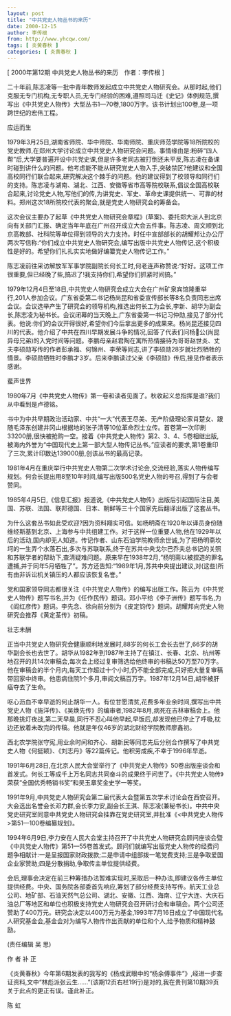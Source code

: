 ```yaml
---
layout: post
title: "中共党史人物丛书的来历"
date: 2000-12-15
author: 李传根
from: http://www.yhcqw.com/
tags: [ 炎黄春秋 ]
categories: [ 炎黄春秋 ]
---
```



[ 2000年第12期 中共党史人物丛书的来历　作者：李传根 ]


二十年前,陈志凌等一批中青年教师发起成立中共党史人物研究会。从那时起,他们克服无专门机构,无专职人员,无专门经验的困难,遵照司马迁《史记》体例规范,撰写出《中共党史人物传》大型丛书1—70卷,1800万字。该书计划出100卷,是一项跨世纪的宏伟工程。

应运而生


1979年3月25日,湖南省师院、华中师院、华南师院、重庆师范学院等18所院校的党史教师,在郑州大学讨论成立中共党史人物研究会问题。事情缘由是:粉碎“四人帮”后,大学要普遍开设中共党史课,但是许多老同志被打倒还未平反,陈志凌在备课时碰到讲什么的问题。他考虑能不能从研究党史人物入手,突破禁区?他建议和全国高校同行们联合起来,研究解决这个棘手的问题。他的建议得到了校领导和同行们的支持。陈志凌与湖南、湖北、江西、安徽等省市高等院校联系,倡议全国高校联合起来,讨论党史人物,写他们的传,为讲党史、军史、革命史课提供统一、可靠的材料。郑州这次18所院校代表的聚会,就是党史人物研究会的筹备会。


这次会议主要办了起草《中共党史人物研究会章程》(草案)、委托郑大派人到北京向有关部门汇报、确定当年年底在广州召开成立大会五件事。陈志凌、周文顺到北京高教部、社科院等单位得到领导的大力支持。时任中宣部部长的胡耀邦让办公厅两次写信称:“你们成立中共党史人物研究会,编写出版中共党史人物传记,这个积极性是好的。希望你们扎扎实实地做好编纂党史人物传记工作。”

陈志凌前往采访解放军军事学院副院长何长工时,何老连声称赞说:“好好。这项工作很重要,但已经晚了些,搞迟了!我支持你们,希望你们抓紧时间搞。”


1979年12月4日至18日,中共党史人物研究会成立大会在广州矿泉宾馆隆重举行,201人参加会议。广东省委第二书记杨尚昆和省委宣传部长等8名负责同志出席会议。会议选举产生了研究会的领导机构,推选出何长工为会长,李新、胡华为副会长,陈志凌为秘书长。会议闭幕的当天晚上,广东省委第一书记习仲勋,接见了部分代表。他说:你们的会议开得很好,希望你们今后拿出更多的成果来。杨尚昆还接见四川的代表。他介绍了中共在四川早期发展斗争的情况,回答了代表们问杨公(尚昆异母兄弟)的入党时间等问题。李鹏母亲赵君陶在寓所热情接待为哥哥赵世炎、丈夫李硕勋写传的作者彭承福、何锦州、李荣等同志,讲了李硕勋28岁就壮烈牺牲的情景。李硕勋牺牲时李鹏才3岁。后来李鹏读过父亲《李硕勋》传后,接见作者表示感谢。

蜚声世界

1980年7月《中共党史人物传》第一卷和读者见面了。秋收起义总指挥是谁?我们从中看到是卢德铭。


书中为中共早期政治活动家、中共“一大”代表王尽美、无产阶级理论家肖楚女、跟随毛泽东创建井冈山根据地的张子清等10位革命烈士立传。首卷第一次印刷33200册,很快被抢购一空。接着《中共党史人物传》第2、3、4、5卷相继出版,被海内外誉为“中国现代史上第一部大型人物传记丛书。”应读者的要求,第1卷重印了三次,累计印数达139000册,创该丛书的最高记录。


1981年4月在重庆举行中共党史人物第二次学术讨论会,交流经验,落实人物传编写规划。何会长提出用8至10年时间,编写出版500名党史人物的号召,得到了与会者赞同。

1985年4月5日,《信息汇报》报道说,《中共党史人物传》出版后引起国际注目,美国、苏联、法国、联邦德国、日本、朝鲜等三十个国家先后翻译出版了这套丛书。


为什么这套丛书如此受欢迎?因为资料翔实可信。如杨明斋在1920年以译员身份随维经斯基到北京、上海参与中共组建工作。对于这样一位重要人物,他在1929年以后的活动,国内却无人知道。传记作者、山东石油学院教师余世诚,为了把杨明斋坎坷的一生弄个水落石出,多次与苏联联系,终于在苏共中央戈尔巴乔夫总书记的关照和苏联学者的帮助下,查清疑难问题。原来早在1938年2月,“杨明斋以被捏造的罪名遭捕,并于同年5月牺牲了”。苏方还告知:“1989年1月,苏共中央提出建议,对(这些)所有由非诉讼机关镇压的人都应该恢复名誉。”


党和国家领导同志都很关注《中共党史人物传》的编写出版工作。陈云为《中共党史人物传》题写书名,并为《任作民传》题词。邓小平给《李子洲传》题写书名,为《阎红彦传》题词。李先念、徐向前分别为《皮定钧传》题词。胡耀邦向党史人物研究会推荐《黄定荃传》初稿。

壮志未酬


正当中共党史人物研究会健康顺利地发展时,88岁的何长工会长去世了,66岁的胡华副会长也去世了。胡华从1982年到1987年主持了在镇江、长春、北京、杭州等地召开的共14次审稿会,每次会上经过复审筛选给他终审的书稿达50万至70万字。他在审稿会的半个月内,每天工作超过十个小时,仍不能全部完成,只好把大量复审稿带回家中终审。他患病住院1个多月,审阅文稿百万字。1987年12月14日,胡华被肝癌夺去了生命。


呕心沥血不幸早逝的何止胡华一人。有位甘愿清贫,花费多年业余时间,撰写出中共党史人物《施洋传》、《吴焕先传》的编审者,1982年8月,病死在吉林审稿会上。他那晚挑灯夜战,第二天早晨,同行不忍心叫他早起,早饭后,却发现他已停止了呼吸,枕边还放着未改完的传稿。他就是年仅46岁的湖北财经学院教师廖鑫初。

西北农学院张守宪,用业余时间和齐心、胡新民等同志先后分别合作撰写了中共党史人物《何挺颖》、《刘志丹》等22篇传记。他积劳成疾,不幸于1996年早逝。


1991年6月28日,在北京人民大会堂举行了《中共党史人物传》50卷出版座谈会和首发式。何长工等成千上万名同志共同奋斗的成果终于问世了。《中共党史人物传》荣获“全国优秀畅销书奖”和吴玉章奖金史学一等奖。


1991年9月,中共党史人物研究会第二届代表大会暨第五次学术讨论会在西安召开。大会选出名誉会长邓力群,会长李力安,副会长王淇、陈志凌(兼秘书长)。中共中央党史研究室同意中共党史人物研究会挂靠在党史研究室,并批准《<中共党史人物传>第51—100卷编纂规划》。


1994年6月9日,李力安在人民大会堂主持召开了中共党史人物研究会顾问座谈会暨《中共党史人物传》第51—55卷首发式。顾问们就编写出版党史人物传的经费问题争相献计:一是呈报国家财政拨款;二是申请中组部拨一笔党费支持;三是争取爱国企业家赞助;四是分散捐助,争取传主单位提供经费。


会后,理事会决定在前三种筹措办法暂难实现时,采取后一种办法,即建议各传主单位提供经费。中央、国务院各部委首先响应,筹划了部分经费支持写传。航天工业总公司、地矿部、石油天然气总公司、湖北、安徽、江西、海南、辽宁大连、大庆石油总厂等地区和单位也积极支持党史人物研究会召开研讨会和审稿会。两个公司还赞助了400万元。研究会决定以400万元为基金,1993年7月16日成立了中国现代名人研究基金会,基金会对为编写人物传作出贡献的单位和个人,给予物质和精神鼓励。

(责任编辑 吴 思)

作 者 补 正


《炎黄春秋》今年第6期发表的我写的《杨成武眼中的“杨余傅事件”》,经进一步查证资料,文中“林彪派张云生……”(该期12页右栏19行)是对的,我在贵刊第10期39页关于此点的更正有误。谨此补正。

陈 虹


